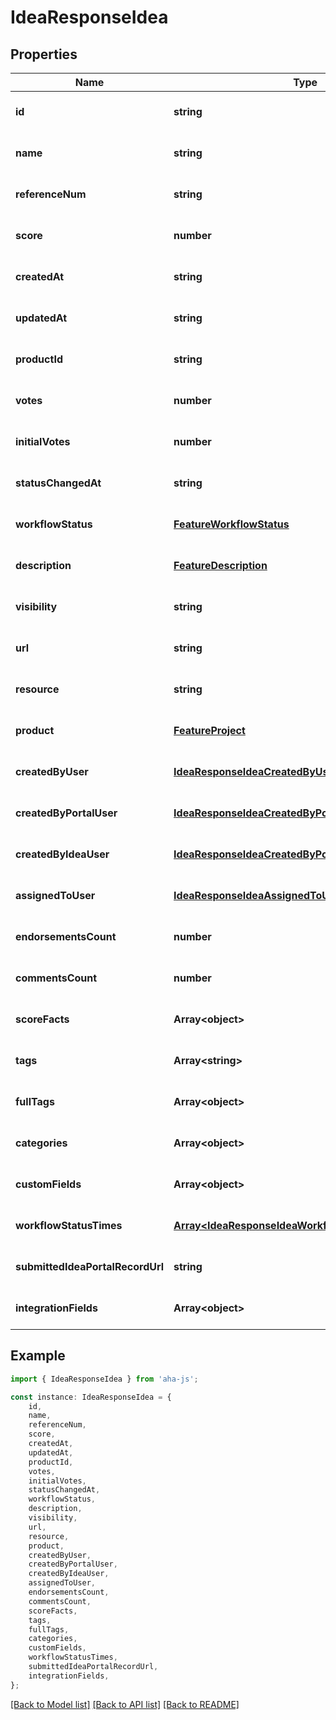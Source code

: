 # IdeaResponseIdea


## Properties

Name | Type | Description | Notes
------------ | ------------- | ------------- | -------------
**id** | **string** |  | [optional] [default to undefined]
**name** | **string** |  | [optional] [default to undefined]
**referenceNum** | **string** |  | [optional] [default to undefined]
**score** | **number** |  | [optional] [default to undefined]
**createdAt** | **string** |  | [optional] [default to undefined]
**updatedAt** | **string** |  | [optional] [default to undefined]
**productId** | **string** |  | [optional] [default to undefined]
**votes** | **number** |  | [optional] [default to undefined]
**initialVotes** | **number** |  | [optional] [default to undefined]
**statusChangedAt** | **string** |  | [optional] [default to undefined]
**workflowStatus** | [**FeatureWorkflowStatus**](FeatureWorkflowStatus.md) |  | [optional] [default to undefined]
**description** | [**FeatureDescription**](FeatureDescription.md) |  | [optional] [default to undefined]
**visibility** | **string** |  | [optional] [default to undefined]
**url** | **string** |  | [optional] [default to undefined]
**resource** | **string** |  | [optional] [default to undefined]
**product** | [**FeatureProject**](FeatureProject.md) |  | [optional] [default to undefined]
**createdByUser** | [**IdeaResponseIdeaCreatedByUser**](IdeaResponseIdeaCreatedByUser.md) |  | [optional] [default to undefined]
**createdByPortalUser** | [**IdeaResponseIdeaCreatedByPortalUser**](IdeaResponseIdeaCreatedByPortalUser.md) |  | [optional] [default to undefined]
**createdByIdeaUser** | [**IdeaResponseIdeaCreatedByPortalUser**](IdeaResponseIdeaCreatedByPortalUser.md) |  | [optional] [default to undefined]
**assignedToUser** | [**IdeaResponseIdeaAssignedToUser**](IdeaResponseIdeaAssignedToUser.md) |  | [optional] [default to undefined]
**endorsementsCount** | **number** |  | [optional] [default to undefined]
**commentsCount** | **number** |  | [optional] [default to undefined]
**scoreFacts** | **Array&lt;object&gt;** |  | [optional] [default to undefined]
**tags** | **Array&lt;string&gt;** |  | [optional] [default to undefined]
**fullTags** | **Array&lt;object&gt;** |  | [optional] [default to undefined]
**categories** | **Array&lt;object&gt;** |  | [optional] [default to undefined]
**customFields** | **Array&lt;object&gt;** |  | [optional] [default to undefined]
**workflowStatusTimes** | [**Array&lt;IdeaResponseIdeaWorkflowStatusTimesInner&gt;**](IdeaResponseIdeaWorkflowStatusTimesInner.md) |  | [optional] [default to undefined]
**submittedIdeaPortalRecordUrl** | **string** |  | [optional] [default to undefined]
**integrationFields** | **Array&lt;object&gt;** |  | [optional] [default to undefined]

## Example

```typescript
import { IdeaResponseIdea } from 'aha-js';

const instance: IdeaResponseIdea = {
    id,
    name,
    referenceNum,
    score,
    createdAt,
    updatedAt,
    productId,
    votes,
    initialVotes,
    statusChangedAt,
    workflowStatus,
    description,
    visibility,
    url,
    resource,
    product,
    createdByUser,
    createdByPortalUser,
    createdByIdeaUser,
    assignedToUser,
    endorsementsCount,
    commentsCount,
    scoreFacts,
    tags,
    fullTags,
    categories,
    customFields,
    workflowStatusTimes,
    submittedIdeaPortalRecordUrl,
    integrationFields,
};
```

[[Back to Model list]](../README.md#documentation-for-models) [[Back to API list]](../README.md#documentation-for-api-endpoints) [[Back to README]](../README.md)
